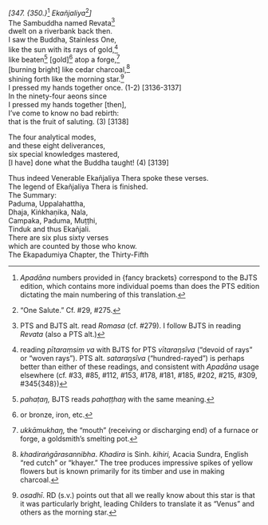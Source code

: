 *\[347. {350.}*[^1] *Ekañjaliya*[^2]*\]*  
The Sambuddha named Revata[^3]  
dwelt on a riverbank back then.  
I saw the Buddha, Stainless One,  
like the sun with its rays of gold,[^4]  
like beaten[^5] \[gold\][^6] atop a forge,[^7]  
\[burning bright\] like cedar charcoal,[^8]  
shining forth like the morning star.[^9]  
I pressed my hands together once. (1-2) \[3136-3137\]  
In the ninety-four aeons since  
I pressed my hands together \[then\],  
I’ve come to know no bad rebirth:  
that is the fruit of saluting. (3) \[3138\]

The four analytical modes,  
and these eight deliverances,  
six special knowledges mastered,  
\[I have\] done what the Buddha taught! (4) \[3139\]

Thus indeed Venerable Ekañjaliya Thera spoke these verses.  
The legend of Ekañjaliya Thera is finished.  
The Summary:  
Paduma, Uppalahattha,  
Dhaja, Kiṅkhaṇika, Nala,  
Campaka, Paduma, Muṭṭhi,  
Tinduk and thus Ekañjali.  
There are six plus sixty verses  
which are counted by those who know.  
The Ekapadumiya Chapter, the Thirty-Fifth  
[^1]: *Apadāna* numbers provided in {fancy brackets} correspond to the
    BJTS edition, which contains more individual poems than does the PTS
    edition dictating the main numbering of this translation.  
[^2]: “One Salute.” Cf. \#29, \#275.  
[^3]: PTS and BJTS alt. read *Romasa* (cf. \#279). I follow BJTS in
    reading *Revata* (also a PTS alt.)  
[^4]: reading *pītaraṃsiṃ va* with BJTS for PTS *vītaraŋsîva* (“devoid
    of rays” or “woven rays”). PTS alt. *sataraŋsîva* (“hundred-rayed”)
    is perhaps better than either of these readings, and consistent with
    *Apadāna* usage elsewhere (cf. \#33, \#85, \#112, \#153, \#178,
    \#181, \#185, \#202, \#215, \#309, \#345{348})  
[^5]: *pahaṭaŋ,* BJTS reads *pahaṭṭhaŋ* with the same meaning.  
[^6]: or bronze, iron, etc.  
[^7]: *ukkāmukhaŋ,* the “mouth” (receiving or discharging end) of a
    furnace or forge, a goldsmith’s smelting pot.  
[^8]: *khadiraṅgārasannibha*. *Khadira* is Sinh. *kihiri,* Acacia
    Sundra, English “red cutch” or “khayer.” The tree produces
    impressive spikes of yellow flowers but is known primarily for its
    timber and use in making charcoal.  
[^9]: *osadhī*. RD (s.v.) points out that all we really know about this
    star is that it was particularly bright, leading Childers to
    translate it as “Venus” and others as the morning star.
